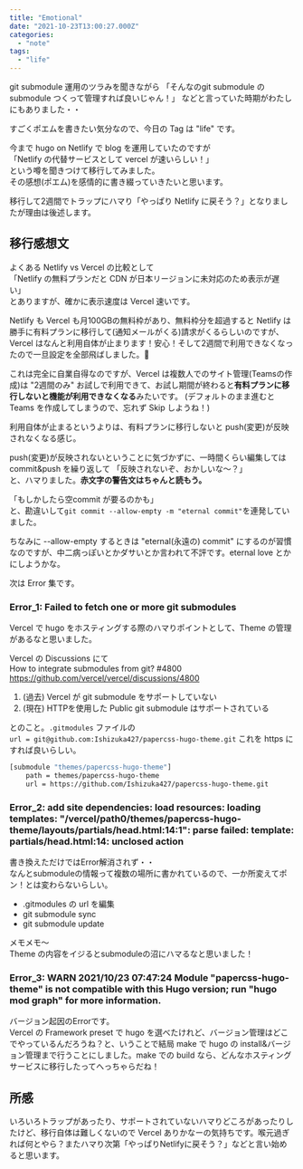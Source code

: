 ```yaml
---
title: "Emotional"
date: "2021-10-23T13:00:27.000Z"
categories: 
  - "note"
tags:
  - "life"
---
```


git submodule 運用のツラみを聞きながら
「そんなのgit submodule の submodule つくって管理すれば良いじゃん！」
などと言っていた時期がわたしにもありました・・
  
すごくポエムを書きたい気分なので、今日の Tag は "life" です。  
  
今まで hugo on Netlify で blog を運用していたのですが  
「Netlify の代替サービスとして vercel が速いらしい！」  
という噂を聞きつけて移行してみました。  
その感想(ポエム)を感情的に書き綴っていきたいと思います。  
  
移行して2週間でトラップにハマり「やっぱり Netlify に戻そう？」となりましたが理由は後述します。  
  
## 移行感想文
  
よくある Netlify vs Vercel の比較として  
「Netlify の無料プランだと CDN が日本リージョンに未対応のため表示が遅い」  
とありますが、確かに表示速度は Vercel 速いです。  
  
Netlify も Vercel も月100GBの無料枠があり、無料枠分を超過すると Netlify は勝手に有料プランに移行して(通知メールがくる)請求がくるらしいのですが、Vercel はなんと利用自体が止まります！安心！そして2週間で利用できなくなったので一旦設定を全部飛ばしました。🥺

これは完全に自業自得なのですが、Vercel は複数人でのサイト管理(Teamsの作成)は "2週間のみ" お試しで利用できて、お試し期間が終わると**有料プランに移行しないと機能が利用できなくなる**みたいです。
(デフォルトのまま進むと Teams を作成してしまうので、忘れず Skip しようね！)
  
  
利用自体が止まるというよりは、有料プランに移行しないと push(変更)が反映されなくなる感じ。

push(変更)が反映されないということに気づかずに、一時間くらい編集しては commit&push を繰り返して
「反映されないぞ、おかしいな〜？」  
と、ハマりました。**赤文字の警告文はちゃんと読もう。**

「もしかしたら空commit が要るのかも」  
と、勘違いして`git commit --allow-empty -m "eternal commit"`を連発していました。

ちなみに --allow-empty するときは "eternal(永遠の) commit" にするのが習慣なのですが、中二病っぽいとかダサいとか言われて不評です。eternal love とかにしようかな。  
  
次は Error 集です。  
  
### Error_1: Failed to fetch one or more git submodules
  
Vercel で hugo をホスティングする際のハマりポイントとして、Theme の管理があるなと思いました。  
   
Vercel の Discussions にて  
 How to integrate submodules from git? #4800  
 https://github.com/vercel/vercel/discussions/4800  
  
1. (過去) Vercel が git submodule をサポートしていない
2. (現在) HTTPを使用した Public git submodule はサポートされている
  
とのこと。`.gitmodules` ファイルの  
`url = git@github.com:Ishizuka427/papercss-hugo-theme.git`
これを https にすれば良いらしい。  
  
```sh
[submodule "themes/papercss-hugo-theme"]
	path = themes/papercss-hugo-theme
	url = https://github.com/Ishizuka427/papercss-hugo-theme.git
```
  
### Error_2: add site dependencies: load resources: loading templates: "/vercel/path0/themes/papercss-hugo-theme/layouts/partials/head.html:14:1": parse failed: template: partials/head.html:14: unclosed action
  
書き換えただけではError解消されず・・  
なんとsubmoduleの情報って複数の場所に書かれているので、一か所変えてポン！とは変わらないらしい。  
  
- .gitmodules の url を編集
- git submodule sync
- git submodule update
  
メモメモ〜  
Theme の内容をイジるとsubmoduleの沼にハマるなと思いました！  
  
### Error_3: WARN 2021/10/23 07:47:24 Module "papercss-hugo-theme" is not compatible with this Hugo version; run "hugo mod graph" for more information.
  
バージョン起因のErrorです。  
Vercel の Framework preset で hugo を選べたけれど、バージョン管理はどこでやっているんだろうね？と、いうことで結局 make で hugo の install&バージョン管理まで行うことにしました。make での build なら、どんなホスティングサービスに移行したってへっちゃらだね！  

## 所感
いろいろトラップがあったり、サポートされていないハマりどころがあったりしたけど、移行自体は難しくないので Vercel ありかなーの気持ちです。喉元過ぎれば何とやら？またハマり次第「やっぱりNetlifyに戻そう？」などと言い始めると思います。
